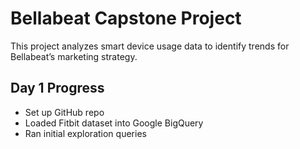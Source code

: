 # Bellabeat Capstone Project
This project analyzes smart device usage data to identify trends for Bellabeat’s marketing strategy.

## Day 1 Progress
- Set up GitHub repo
- Loaded Fitbit dataset into Google BigQuery
- Ran initial exploration queries
